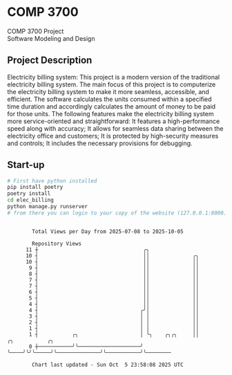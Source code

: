 # COMP 3700
COMP 3700 Project  
Software Modeling and Design
## Project Description
Electricity billing system: This project is a modern version of the traditional electricity billing system. The main focus of this project is to computerize the electricity billing system to make it more seamless, accessible, and efficient. The software calculates the units consumed within a specified time duration and accordingly calculates the amount of money to be paid for those units. The following features make the electricity billing system more service-oriented and straightforward: It features a high-performance speed along with accuracy; It allows for seamless data sharing between the electricity office and customers; It is protected by high-security measures and controls; It includes the necessary provisions for debugging.

## Start-up
```bash
# First have python installed
pip install poetry
poetry install
cd elec_billing
python manage.py runserver
# from there you can login to your copy of the website (127.0.0.1:8000), default creds are admin/admin
```

```

        Total Views per Day from 2025-07-08 to 2025-10-05

        Repository Views
      11 ┼                                  ╭╮
      10 ┤                                  ││              ╭╮
      10 ┤                                  ││              ││
       9 ┤                                  ││              ││
       8 ┤                                  ││              ││
       7 ┤                                  ││              ││
       7 ┤                                  ││              ││
       6 ┤                                  ││              ││
       5 ┤                                  ││              ││
       4 ┤                                  ││              ││
       4 ┤                                 ╭╯│              ││
       3 ┤                                 │ │              ││
       2 ┤                                 │ │              ││
       1 ┤                                 │ │              ││
       1 ┤           ╭╮                    │ ╰╮    ╭╮╭╮     ││              ╭╮           ╭╮
       0 ┼───────────╯╰────────────────────╯  ╰────╯╰╯╰─────╯╰──────────────╯╰───────────╯╰────────

        Chart last updated - Sun Oct  5 23:58:08 2025 UTC
        
```

